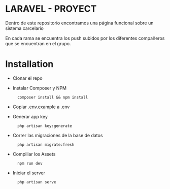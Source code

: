 # LARAVEL - PROYECT
Dentro de este repositorio encontramos una página funcional sobre un sistema carcelario

En cada rama se encuentra los push subidos por los diferentes compañeros que se encuentran en el grupo.

# Installation

- Clonar el repo
- Instalar Composer y NPM

        composer install && npm install
        
* Copiar .env.example a .env
* Generar app key

        php artisan key:generate
        
* Correr las migraciones de la base de datos

        php artisan migrate:fresh
        
* Compiliar los Assets
        
        npm run dev
        
* Iniciar el server
        
        php artisan serve

